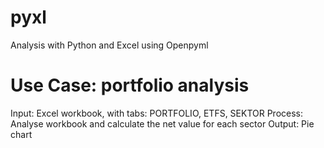 # pyxl
Analysis with Python and Excel using Openpyml

# Use Case: portfolio analysis
Input:     Excel workbook, with tabs: PORTFOLIO, ETFS, SEKTOR
Process:   Analyse workbook and calculate the net value for each sector
Output:    Pie chart
